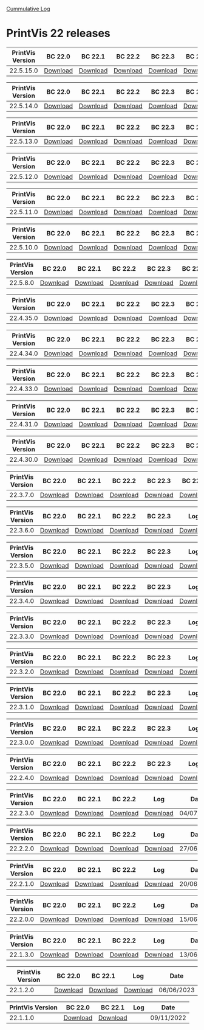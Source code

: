 [Cummulative Log](https://printvis.blob.core.windows.net/releases/pv365bc-22/PrintVis%2022%20release%20log.csv)
# PrintVis 22 releases
|PrintVis Version|BC 22.0 | BC 22.1 | BC 22.2 | BC 22.3 | BC 22.4 | BC 22.5 |Log|Date|
|---|---| ---| ---| ---| ---| ---|---|---|
|22.5.15.0|[Download](https://printvis.blob.core.windows.net/releases/pv365bc-22/22.5/15/22.0%20RuntimePackages.zip)| [Download](https://printvis.blob.core.windows.net/releases/pv365bc-22/22.5/15/22.1%20RuntimePackages.zip)| [Download](https://printvis.blob.core.windows.net/releases/pv365bc-22/22.5/15/22.2%20RuntimePackages.zip)| [Download](https://printvis.blob.core.windows.net/releases/pv365bc-22/22.5/15/22.3%20RuntimePackages.zip)| [Download](https://printvis.blob.core.windows.net/releases/pv365bc-22/22.5/15/22.4%20RuntimePackages.zip)| [Download](https://printvis.blob.core.windows.net/releases/pv365bc-22/22.5/15/22.5%20RuntimePackages.zip)|[Download](https://printvis.blob.core.windows.net/releases/pv365bc-22/22.5/15/22.5.15.0%20release%20log.csv)|04/10/2023|

|PrintVis Version|BC 22.0 | BC 22.1 | BC 22.2 | BC 22.3 | BC 22.4 | BC 22.5 |Log|Date|
|---|---| ---| ---| ---| ---| ---|---|---|
|22.5.14.0|[Download](https://printvis.blob.core.windows.net/releases/pv365bc-22/22.5/14/22.0%20RuntimePackages.zip)| [Download](https://printvis.blob.core.windows.net/releases/pv365bc-22/22.5/14/22.1%20RuntimePackages.zip)| [Download](https://printvis.blob.core.windows.net/releases/pv365bc-22/22.5/14/22.2%20RuntimePackages.zip)| [Download](https://printvis.blob.core.windows.net/releases/pv365bc-22/22.5/14/22.3%20RuntimePackages.zip)| [Download](https://printvis.blob.core.windows.net/releases/pv365bc-22/22.5/14/22.4%20RuntimePackages.zip)| [Download](https://printvis.blob.core.windows.net/releases/pv365bc-22/22.5/14/22.5%20RuntimePackages.zip)|[Download](https://printvis.blob.core.windows.net/releases/pv365bc-22/22.5/14/22.5.14.0%20release%20log.csv)|03/10/2023|

|PrintVis Version|BC 22.0 | BC 22.1 | BC 22.2 | BC 22.3 | BC 22.4 | BC 22.5 |Log|Date|
|---|---| ---| ---| ---| ---| ---|---|---|
|22.5.13.0|[Download](https://printvis.blob.core.windows.net/releases/pv365bc-22/22.5/13/22.0%20RuntimePackages.zip)| [Download](https://printvis.blob.core.windows.net/releases/pv365bc-22/22.5/13/22.1%20RuntimePackages.zip)| [Download](https://printvis.blob.core.windows.net/releases/pv365bc-22/22.5/13/22.2%20RuntimePackages.zip)| [Download](https://printvis.blob.core.windows.net/releases/pv365bc-22/22.5/13/22.3%20RuntimePackages.zip)| [Download](https://printvis.blob.core.windows.net/releases/pv365bc-22/22.5/13/22.4%20RuntimePackages.zip)| [Download](https://printvis.blob.core.windows.net/releases/pv365bc-22/22.5/13/22.5%20RuntimePackages.zip)|[Download](https://printvis.blob.core.windows.net/releases/pv365bc-22/22.5/13/22.5.13.0%20release%20log.csv)|26/09/2023|

|PrintVis Version|BC 22.0 | BC 22.1 | BC 22.2 | BC 22.3 | BC 22.4 | BC 22.5 |Log|Date|
|---|---| ---| ---| ---| ---| ---|---|---|
|22.5.12.0|[Download](https://printvis.blob.core.windows.net/releases/pv365bc-22/22.5/12/22.0%20RuntimePackages.zip)| [Download](https://printvis.blob.core.windows.net/releases/pv365bc-22/22.5/12/22.1%20RuntimePackages.zip)| [Download](https://printvis.blob.core.windows.net/releases/pv365bc-22/22.5/12/22.2%20RuntimePackages.zip)| [Download](https://printvis.blob.core.windows.net/releases/pv365bc-22/22.5/12/22.3%20RuntimePackages.zip)| [Download](https://printvis.blob.core.windows.net/releases/pv365bc-22/22.5/12/22.4%20RuntimePackages.zip)| [Download](https://printvis.blob.core.windows.net/releases/pv365bc-22/22.5/12/22.5%20RuntimePackages.zip)|[Download](https://printvis.blob.core.windows.net/releases/pv365bc-22/22.5/12/22.5.12.0%20release%20log.csv)|21/09/2023|

|PrintVis Version|BC 22.0 | BC 22.1 | BC 22.2 | BC 22.3 | BC 22.4 | BC 22.5 |Log|Date|
|---|---| ---| ---| ---| ---| ---|---|---|
|22.5.11.0|[Download](https://printvis.blob.core.windows.net/releases/pv365bc-22/22.5/11/22.0%20RuntimePackages.zip)| [Download](https://printvis.blob.core.windows.net/releases/pv365bc-22/22.5/11/22.1%20RuntimePackages.zip)| [Download](https://printvis.blob.core.windows.net/releases/pv365bc-22/22.5/11/22.2%20RuntimePackages.zip)| [Download](https://printvis.blob.core.windows.net/releases/pv365bc-22/22.5/11/22.3%20RuntimePackages.zip)| [Download](https://printvis.blob.core.windows.net/releases/pv365bc-22/22.5/11/22.4%20RuntimePackages.zip)| [Download](https://printvis.blob.core.windows.net/releases/pv365bc-22/22.5/11/22.5%20RuntimePackages.zip)|[Download](https://printvis.blob.core.windows.net/releases/pv365bc-22/22.5/11/22.5.11.0%20release%20log.csv)|20/09/2023|

|PrintVis Version|BC 22.0 | BC 22.1 | BC 22.2 | BC 22.3 | BC 22.4 | BC 22.5 |Log|Date|
|---|---| ---| ---| ---| ---| ---|---|---|
|22.5.10.0|[Download](https://printvis.blob.core.windows.net/releases/pv365bc-22/22.5/10/22.0%20RuntimePackages.zip)| [Download](https://printvis.blob.core.windows.net/releases/pv365bc-22/22.5/10/22.1%20RuntimePackages.zip)| [Download](https://printvis.blob.core.windows.net/releases/pv365bc-22/22.5/10/22.2%20RuntimePackages.zip)| [Download](https://printvis.blob.core.windows.net/releases/pv365bc-22/22.5/10/22.3%20RuntimePackages.zip)| [Download](https://printvis.blob.core.windows.net/releases/pv365bc-22/22.5/10/22.4%20RuntimePackages.zip)| [Download](https://printvis.blob.core.windows.net/releases/pv365bc-22/22.5/10/22.5%20RuntimePackages.zip)|[Download](https://printvis.blob.core.windows.net/releases/pv365bc-22/22.5/10/22.5.10.0%20release%20log.csv)|20/09/2023|

|PrintVis Version|BC 22.0 | BC 22.1 | BC 22.2 | BC 22.3 | BC 22.4 | BC 22.5 |Log|Date|
|---|---| ---| ---| ---| ---| ---|---|---|
|22.5.8.0|[Download](https://printvis.blob.core.windows.net/releases/pv365bc-22/22.5/8/22.0%20RuntimePackages.zip)| [Download](https://printvis.blob.core.windows.net/releases/pv365bc-22/22.5/8/22.1%20RuntimePackages.zip)| [Download](https://printvis.blob.core.windows.net/releases/pv365bc-22/22.5/8/22.2%20RuntimePackages.zip)| [Download](https://printvis.blob.core.windows.net/releases/pv365bc-22/22.5/8/22.3%20RuntimePackages.zip)| [Download](https://printvis.blob.core.windows.net/releases/pv365bc-22/22.5/8/22.4%20RuntimePackages.zip)| [Download](https://printvis.blob.core.windows.net/releases/pv365bc-22/22.5/8/22.5%20RuntimePackages.zip)|[Download](https://printvis.blob.core.windows.net/releases/pv365bc-22/22.5/8/22.5.8.0%20release%20log.csv)|12/09/2023|

|PrintVis Version|BC 22.0 | BC 22.1 | BC 22.2 | BC 22.3 | BC 22.4 | BC 22.5 |Log|Date|
|---|---| ---| ---| ---| ---| ---|---|---|
|22.4.35.0|[Download](https://printvis.blob.core.windows.net/releases/pv365bc-22/22.4/35/22.0%20RuntimePackages.zip)| [Download](https://printvis.blob.core.windows.net/releases/pv365bc-22/22.4/35/22.1%20RuntimePackages.zip)| [Download](https://printvis.blob.core.windows.net/releases/pv365bc-22/22.4/35/22.2%20RuntimePackages.zip)| [Download](https://printvis.blob.core.windows.net/releases/pv365bc-22/22.4/35/22.3%20RuntimePackages.zip)| [Download](https://printvis.blob.core.windows.net/releases/pv365bc-22/22.4/35/22.4%20RuntimePackages.zip)| [Download](https://printvis.blob.core.windows.net/releases/pv365bc-22/22.4/35/22.5%20RuntimePackages.zip)|[Download](https://printvis.blob.core.windows.net/releases/pv365bc-22/22.4/35/22.4.35.0%20release%20log.csv)|05/09/2023|

|PrintVis Version|BC 22.0 | BC 22.1 | BC 22.2 | BC 22.3 | BC 22.4 |Log|Date|
|---|---| ---| ---| ---| ---|---|---|
|22.4.34.0|[Download](https://printvis.blob.core.windows.net/releases/pv365bc-22/22.4/34/22.0%20RuntimePackages.zip)| [Download](https://printvis.blob.core.windows.net/releases/pv365bc-22/22.4/34/22.1%20RuntimePackages.zip)| [Download](https://printvis.blob.core.windows.net/releases/pv365bc-22/22.4/34/22.2%20RuntimePackages.zip)| [Download](https://printvis.blob.core.windows.net/releases/pv365bc-22/22.4/34/22.3%20RuntimePackages.zip)| [Download](https://printvis.blob.core.windows.net/releases/pv365bc-22/22.4/34/22.4%20RuntimePackages.zip)|[Download](https://printvis.blob.core.windows.net/releases/pv365bc-22/22.4/34/22.4.34.0%20release%20log.csv)|29/08/2023|

|PrintVis Version|BC 22.0 | BC 22.1 | BC 22.2 | BC 22.3 | BC 22.4 |Log|Date|
|---|---| ---| ---| ---| ---|---|---|
|22.4.33.0|[Download](https://printvis.blob.core.windows.net/releases/pv365bc-22/22.4/33/22.0%20RuntimePackages.zip)| [Download](https://printvis.blob.core.windows.net/releases/pv365bc-22/22.4/33/22.1%20RuntimePackages.zip)| [Download](https://printvis.blob.core.windows.net/releases/pv365bc-22/22.4/33/22.2%20RuntimePackages.zip)| [Download](https://printvis.blob.core.windows.net/releases/pv365bc-22/22.4/33/22.3%20RuntimePackages.zip)| [Download](https://printvis.blob.core.windows.net/releases/pv365bc-22/22.4/33/22.4%20RuntimePackages.zip)|[Download](https://printvis.blob.core.windows.net/releases/pv365bc-22/22.4/33/22.4.33.0%20release%20log.csv)|22/08/2023|

|PrintVis Version|BC 22.0 | BC 22.1 | BC 22.2 | BC 22.3 | BC 22.4 |Log|Date|
|---|---| ---| ---| ---| ---|---|---|
|22.4.31.0|[Download](https://printvis.blob.core.windows.net/releases/pv365bc-22/22.4/31/22.0%20RuntimePackages.zip)| [Download](https://printvis.blob.core.windows.net/releases/pv365bc-22/22.4/31/22.1%20RuntimePackages.zip)| [Download](https://printvis.blob.core.windows.net/releases/pv365bc-22/22.4/31/22.2%20RuntimePackages.zip)| [Download](https://printvis.blob.core.windows.net/releases/pv365bc-22/22.4/31/22.3%20RuntimePackages.zip)| [Download](https://printvis.blob.core.windows.net/releases/pv365bc-22/22.4/31/22.4%20RuntimePackages.zip)|[Download](https://printvis.blob.core.windows.net/releases/pv365bc-22/22.4/31/22.4.31.0%20release%20log.csv)|15/08/2023|

|PrintVis Version|BC 22.0 | BC 22.1 | BC 22.2 | BC 22.3 | BC 22.4 |Log|Date|
|---|---| ---| ---| ---| ---|---|---|
|22.4.30.0|[Download](https://printvis.blob.core.windows.net/releases/pv365bc-22/22.4/30/22.0%20RuntimePackages.zip)| [Download](https://printvis.blob.core.windows.net/releases/pv365bc-22/22.4/30/22.1%20RuntimePackages.zip)| [Download](https://printvis.blob.core.windows.net/releases/pv365bc-22/22.4/30/22.2%20RuntimePackages.zip)| [Download](https://printvis.blob.core.windows.net/releases/pv365bc-22/22.4/30/22.3%20RuntimePackages.zip)| [Download](https://printvis.blob.core.windows.net/releases/pv365bc-22/22.4/30/22.4%20RuntimePackages.zip)|[Download](https://printvis.blob.core.windows.net/releases/pv365bc-22/22.4/30/22.4.30.0%20release%20log.csv)|09/08/2023|

|PrintVis Version|BC 22.0 | BC 22.1 | BC 22.2 | BC 22.3 | BC 22.4 |Log|Date|
|---|---| ---| ---| ---| ---|---|---|
|22.3.7.0|[Download](https://printvis.blob.core.windows.net/releases/pv365bc-22/22.3/7/22.0%20RuntimePackages.zip)| [Download](https://printvis.blob.core.windows.net/releases/pv365bc-22/22.3/7/22.1%20RuntimePackages.zip)| [Download](https://printvis.blob.core.windows.net/releases/pv365bc-22/22.3/7/22.2%20RuntimePackages.zip)| [Download](https://printvis.blob.core.windows.net/releases/pv365bc-22/22.3/7/22.3%20RuntimePackages.zip)| [Download](https://printvis.blob.core.windows.net/releases/pv365bc-22/22.3/7/22.4%20RuntimePackages.zip)|[Download](https://printvis.blob.core.windows.net/releases/pv365bc-22/22.3/7/22.3.7.0%20release%20log.csv)|08/08/2023|

|PrintVis Version|BC 22.0 | BC 22.1 | BC 22.2 | BC 22.3 |Log|Date|
|---|---| ---| ---| ---|---|---|
|22.3.6.0|[Download](https://printvis.blob.core.windows.net/releases/pv365bc-22/22.3/6/22.0%20RuntimePackages.zip)| [Download](https://printvis.blob.core.windows.net/releases/pv365bc-22/22.3/6/22.1%20RuntimePackages.zip)| [Download](https://printvis.blob.core.windows.net/releases/pv365bc-22/22.3/6/22.2%20RuntimePackages.zip)| [Download](https://printvis.blob.core.windows.net/releases/pv365bc-22/22.3/6/22.3%20RuntimePackages.zip)|[Download](https://printvis.blob.core.windows.net/releases/pv365bc-22/22.3/6/22.3.6.0%20release%20log.csv)|01/08/2023|

|PrintVis Version|BC 22.0 | BC 22.1 | BC 22.2 | BC 22.3 |Log|Date|
|---|---| ---| ---| ---|---|---|
|22.3.5.0|[Download](https://printvis.blob.core.windows.net/releases/pv365bc-22/22.3/5/22.0%20RuntimePackages.zip)| [Download](https://printvis.blob.core.windows.net/releases/pv365bc-22/22.3/5/22.1%20RuntimePackages.zip)| [Download](https://printvis.blob.core.windows.net/releases/pv365bc-22/22.3/5/22.2%20RuntimePackages.zip)| [Download](https://printvis.blob.core.windows.net/releases/pv365bc-22/22.3/5/22.3%20RuntimePackages.zip)|[Download](https://printvis.blob.core.windows.net/releases/pv365bc-22/22.3/5/22.3.5.0%20release%20log.csv)|26/07/2023|

|PrintVis Version|BC 22.0 | BC 22.1 | BC 22.2 | BC 22.3 |Log|Date|
|---|---| ---| ---| ---|---|---|
|22.3.4.0|[Download](https://printvis.blob.core.windows.net/releases/pv365bc-22/22.3/4/22.0%20RuntimePackages.zip)| [Download](https://printvis.blob.core.windows.net/releases/pv365bc-22/22.3/4/22.1%20RuntimePackages.zip)| [Download](https://printvis.blob.core.windows.net/releases/pv365bc-22/22.3/4/22.2%20RuntimePackages.zip)| [Download](https://printvis.blob.core.windows.net/releases/pv365bc-22/22.3/4/22.3%20RuntimePackages.zip)|[Download](https://printvis.blob.core.windows.net/releases/pv365bc-22/22.3/4/22.3.4.0%20release%20log.csv)|21/07/2023|

|PrintVis Version|BC 22.0 | BC 22.1 | BC 22.2 | BC 22.3 |Log|Date|
|---|---| ---| ---| ---|---|---|
|22.3.3.0|[Download](https://printvis.blob.core.windows.net/releases/pv365bc-22/22.3/3/22.0%20RuntimePackages.zip)| [Download](https://printvis.blob.core.windows.net/releases/pv365bc-22/22.3/3/22.1%20RuntimePackages.zip)| [Download](https://printvis.blob.core.windows.net/releases/pv365bc-22/22.3/3/22.2%20RuntimePackages.zip)| [Download](https://printvis.blob.core.windows.net/releases/pv365bc-22/22.3/3/22.3%20RuntimePackages.zip)|[Download](https://printvis.blob.core.windows.net/releases/pv365bc-22/22.3/3/22.3.3.0%20release%20log.csv)|21/07/2023|

|PrintVis Version|BC 22.0 | BC 22.1 | BC 22.2 | BC 22.3 |Log|Date|
|---|---| ---| ---| ---|---|---|
|22.3.2.0|[Download](https://printvis.blob.core.windows.net/releases/pv365bc-22/22.3/2/22.0%20RuntimePackages.zip)| [Download](https://printvis.blob.core.windows.net/releases/pv365bc-22/22.3/2/22.1%20RuntimePackages.zip)| [Download](https://printvis.blob.core.windows.net/releases/pv365bc-22/22.3/2/22.2%20RuntimePackages.zip)| [Download](https://printvis.blob.core.windows.net/releases/pv365bc-22/22.3/2/22.3%20RuntimePackages.zip)|[Download](https://printvis.blob.core.windows.net/releases/pv365bc-22/22.3/2/22.3.2.0%20release%20log.csv)|20/07/2023|

|PrintVis Version|BC 22.0 | BC 22.1 | BC 22.2 | BC 22.3 |Log|Date|
|---|---| ---| ---| ---|---|---|
|22.3.1.0|[Download](https://printvis.blob.core.windows.net/releases/pv365bc-22/22.3/1/22.0%20RuntimePackages.zip)| [Download](https://printvis.blob.core.windows.net/releases/pv365bc-22/22.3/1/22.1%20RuntimePackages.zip)| [Download](https://printvis.blob.core.windows.net/releases/pv365bc-22/22.3/1/22.2%20RuntimePackages.zip)| [Download](https://printvis.blob.core.windows.net/releases/pv365bc-22/22.3/1/22.3%20RuntimePackages.zip)|[Download](https://printvis.blob.core.windows.net/releases/pv365bc-22/22.3/1/22.3.1.0%20release%20log.csv)|12/07/2023|

|PrintVis Version|BC 22.0 | BC 22.1 | BC 22.2 | BC 22.3 |Log|Date|
|---|---| ---| ---| ---|---|---|
|22.3.0.0|[Download](https://printvis.blob.core.windows.net/releases/pv365bc-22/22.3/0/22.0%20RuntimePackages.zip)| [Download](https://printvis.blob.core.windows.net/releases/pv365bc-22/22.3/0/22.1%20RuntimePackages.zip)| [Download](https://printvis.blob.core.windows.net/releases/pv365bc-22/22.3/0/22.2%20RuntimePackages.zip)| [Download](https://printvis.blob.core.windows.net/releases/pv365bc-22/22.3/0/22.3%20RuntimePackages.zip)|[Download](https://printvis.blob.core.windows.net/releases/pv365bc-22/22.3/0/22.3.0.0%20release%20log.csv)|12/07/2023|

|PrintVis Version|BC 22.0 | BC 22.1 | BC 22.2 | BC 22.3 |Log|Date|
|---|---| ---| ---| ---|---|---|
|22.2.4.0|[Download](https://printvis.blob.core.windows.net/releases/pv365bc-22/22.2/4/22.0%20RuntimePackages.zip)| [Download](https://printvis.blob.core.windows.net/releases/pv365bc-22/22.2/4/22.1%20RuntimePackages.zip)| [Download](https://printvis.blob.core.windows.net/releases/pv365bc-22/22.2/4/22.2%20RuntimePackages.zip)| [Download](https://printvis.blob.core.windows.net/releases/pv365bc-22/22.2/4/22.3%20RuntimePackages.zip)|[Download](https://printvis.blob.core.windows.net/releases/pv365bc-22/22.2/4/22.2.4.0%20release%20log.csv)|11/07/2023|

|PrintVis Version|BC 22.0 | BC 22.1 | BC 22.2 |Log|Date|
|---|---| ---| ---|---|---|
|22.2.3.0|[Download](https://printvis.blob.core.windows.net/releases/pv365bc-22/22.2/3/22.0%20RuntimePackages.zip)| [Download](https://printvis.blob.core.windows.net/releases/pv365bc-22/22.2/3/22.1%20RuntimePackages.zip)| [Download](https://printvis.blob.core.windows.net/releases/pv365bc-22/22.2/3/22.2%20RuntimePackages.zip)|[Download](https://printvis.blob.core.windows.net/releases/pv365bc-22/22.2/3/22.2.3.0%20release%20log.csv)|04/07/2023|

|PrintVis Version|BC 22.0 | BC 22.1 | BC 22.2 |Log|Date|
|---|---| ---| ---|---|---|
|22.2.2.0|[Download](https://printvis.blob.core.windows.net/releases/pv365bc-22/22.2/2/22.0%20RuntimePackages.zip)| [Download](https://printvis.blob.core.windows.net/releases/pv365bc-22/22.2/2/22.1%20RuntimePackages.zip)| [Download](https://printvis.blob.core.windows.net/releases/pv365bc-22/22.2/2/22.2%20RuntimePackages.zip)|[Download](https://printvis.blob.core.windows.net/releases/pv365bc-22/22.2/2/22.2.2.0%20release%20log.csv)|27/06/2023|

|PrintVis Version|BC 22.0 | BC 22.1 | BC 22.2 |Log|Date|
|---|---| ---| ---|---|---|
|22.2.1.0|[Download](https://printvis.blob.core.windows.net/releases/pv365bc-22/22.2/1/22.0%20RuntimePackages.zip)| [Download](https://printvis.blob.core.windows.net/releases/pv365bc-22/22.2/1/22.1%20RuntimePackages.zip)| [Download](https://printvis.blob.core.windows.net/releases/pv365bc-22/22.2/1/22.2%20RuntimePackages.zip)|[Download](https://printvis.blob.core.windows.net/releases/pv365bc-22/22.2/1/22.2.1.0%20release%20log.csv)|20/06/2023|

|PrintVis Version|BC 22.0 | BC 22.1 | BC 22.2 |Log|Date|
|---|---| ---| ---|---|---|
|22.2.0.0|[Download](https://printvis.blob.core.windows.net/releases/pv365bc-22/22.2/0/22.0%20RuntimePackages.zip)| [Download](https://printvis.blob.core.windows.net/releases/pv365bc-22/22.2/0/22.1%20RuntimePackages.zip)| [Download](https://printvis.blob.core.windows.net/releases/pv365bc-22/22.2/0/22.2%20RuntimePackages.zip)|[Download](https://printvis.blob.core.windows.net/releases/pv365bc-22/22.2/0/22.2.0.0%20release%20log.csv)|15/06/2023|

|PrintVis Version|BC 22.0 | BC 22.1 | BC 22.2 |Log|Date|
|---|---| ---| ---|---|---|
|22.1.3.0|[Download](https://printvis.blob.core.windows.net/releases/pv365bc-22/22.1/3/22.0%20RuntimePackages.zip)| [Download](https://printvis.blob.core.windows.net/releases/pv365bc-22/22.1/3/22.1%20RuntimePackages.zip)| [Download](https://printvis.blob.core.windows.net/releases/pv365bc-22/22.1/3/22.2%20RuntimePackages.zip)|[Download](https://printvis.blob.core.windows.net/releases/pv365bc-22/22.1/3/22.1.3.0%20release%20log.csv)|13/06/2023|

|PrintVis Version|BC 22.0 | BC 22.1 |Log|Date|
|---|---| ---|---|---|
|22.1.2.0|[Download](https://printvis.blob.core.windows.net/releases/pv365bc-22/22.1/2/22.0%20RuntimePackages.zip)| [Download](https://printvis.blob.core.windows.net/releases/pv365bc-22/22.1/2/22.1%20RuntimePackages.zip)|[Download](https://printvis.blob.core.windows.net/releases/pv365bc-22/22.1/2/22.1.2.0%20release%20log.csv)|06/06/2023|

|PrintVis Version|BC 22.0 | BC 22.1 |Log|Date|
|---|---| ---|---|---|
|22.1.1.0|[Download](https://printvis.blob.core.windows.net/releases/pv365bc-22/22.1/1/22.0%20RuntimePackages.zip)| [Download](https://printvis.blob.core.windows.net/releases/pv365bc-22/22.1/1/22.1%20RuntimePackages.zip)||09/11/2022|
